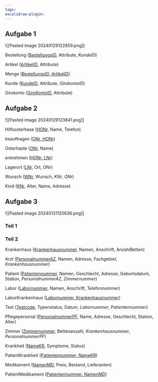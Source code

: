 ```yaml
---
tags: 
excalidraw-plugin:
---
```

## Aufgabe 1
![[Pasted image 20240129122859.png]]

Bestellung (<u>BestellungsID</u>, Attribute, *KundeID*)

Artikel (<u>ArtikelID</u>, Attribute)

Menge (<u>BestellungsID, ArtikelID</u>)

Kunde (<u>KundeID</u>, Attribute, *GirokontoID*)

Girokonto (<u>GiroKontoID</u>, Attribute)

## Aufgabe 2
![[Pasted image 20240129123841.png]]

Hilfsosterhase (<u>HONr</u>, Name, Telefon)

beauftragen (<u>ONr, HONr</u>)

Osterhaste (<u>ONr</u>, Name)

entnehmen (<u>HONr, LNr</u>)

Lagerort (<u>LNr</u>, Ort, *ONr*)

Wunsch (<u>WNr</u>, Wunsch, *KNr*, *ONr*)

Kind (<u>KNr</u>, Alter, Name, Adresse)

## Aufgabe 3
![[Pasted image 20240131120636.png]]

### Teil 1
### Teil 2
Krankenhaus (<u>Krankenhausnummer</u>, Namen, Anschrift, AnzahlBetten)

Arzt (<u>PersonalnummerAZ</u>, Namen, Adresse, Fachgebiet, *Krankenhausnummer*)

Patient (<u>Patientennummer</u>, Namen, Geschlecht, Adresse, Geburtsdatum, Station, *PersonalnummerAZ*, *Zimmernummer*)

Labor (<u>Labornummer</u>, Namen, Anschrift, Telefonnummer)

LaborKrankenhaus (<u>Labornummer, Krankenhausnummer</u>)

Test (<u>Testcode</u>, Typenstatus, Datum, *Labornummer*, *Patientennummer*)

Pflegepersonal (<u>PersonalnummerPF</u>, Name, Adresse, Geschlecht, Station, Alter)

Zimmer (<u>Zimmernummer</u>, Bettenanzahl, *Krankenhausnummer*, *PersonalnummerPF*)

Krankheit (<u>NameKR</u>, Symptome, Status)

PatientKrankheit (<u>Patientennummer, NameKR</u>)

Medikament (<u>NamenMD</u>, Preis, Bestand, Lieferanten)

PatientMedikament (<u>Patientennummer, NamenMD</u>)



